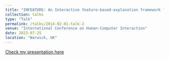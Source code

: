 ```yaml
---
title: "INFEATURE: An Interactive feature-based-explanation framework for non-technical users"
collection: talks
type: "Talk"
permalink: /talks/2014-02-01-talk-2
venue: "International Conference on Human-Computer Interaction"
date: 2023-07-25
location: "Warwick, UK"
---
```

[Check my presentation here](https://docs.google.com/presentation/d/1-02i_xZNTLm9IYcv5fElB-lpQFPDx3P2/edit?usp=sharing&ouid=114551543596731861949&rtpof=true&sd=true)

